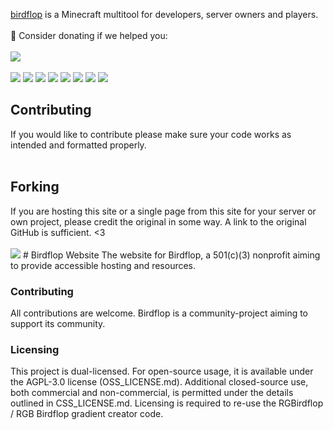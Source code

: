 <a href="https://www.birdflop.cpm/">birdflop</a> is a Minecraft multitool for developers, server owners and players.
<br><br>
💖 Consider donating if we helped you:<br><br>
<a href="https://ko-fi.com/N4N550HUP"> <img src="https://ko-fi.com/img/githubbutton_sm.svg"></a>
<br><br>
<a href="https://discord.com/invite/nmgtX5z"> <img src="https://discord.com/api/guilds/746125698644705524/widget.png"></a>
<a href="https://github.com/birdflop/web/commits"> <img src="https://img.shields.io/github/last-commit/birdflop/web?style=flat"></a>
<a href="#"> <img src="https://img.shields.io/github/languages/code-size/birdflop/web?style=flat"></a>
<a href="https://github.com/birdflop/web/watchers"> <img src="https://img.shields.io/github/watchers/birdflop/web?style=flat"></a>
<a href="https://github.com/birdflop/web/stargazers"> <img src="https://img.shields.io/github/stars/birdflop/web?style=flat"></a>
<a href="hthttps://github.com/birdflop/weblyMC/network/members"> <img src="https://img.shields.io/github/forks/birdflop/web?style=flat"></a>
<a href="https://www.codefactor.io/repository/github/birdflop/web/overview/v3"> <img src="https://www.codefactor.io/repository/github/birdflop/web/badge/v3"></a>
<a title="Crowdin" target="_blank" href="https://crowdin.com/project/simplymc"><img src="https://badges.crowdin.net/simplymc/localized.svg"></a>



<h2>Contributing</h2>
If you would like to contribute please make sure your code works as intended and formatted properly.
<br><br>
<h2>Forking</h2>
If you are hosting this site or a single page from this site for your server or own project, please credit the original in some way. A link to the original GitHub is sufficient. <3
<br><br>
<a href="https://github.com/birdflop/web/graphs/contributors"><img src="https://contrib.rocks/image?repo=birdflop/web"></a>
# Birdflop Website
The website for Birdflop, a 501(c)(3) nonprofit aiming to provide accessible hosting and resources.

### Contributing
All contributions are welcome. Birdflop is a community-project aiming to support its community.

### Licensing
This project is dual-licensed. For open-source usage, it is available under the AGPL-3.0 license (OSS_LICENSE.md). Additional closed-source use, both commercial and non-commercial, is permitted under the details outlined in CSS_LICENSE.md. Licensing is required to re-use the RGBirdflop / RGB Birdflop gradient creator code.
